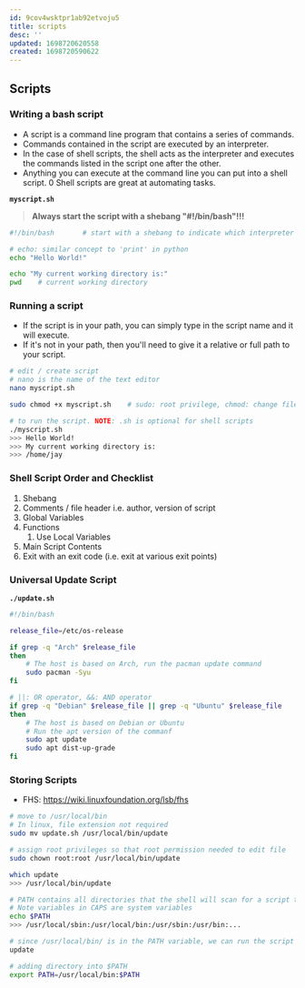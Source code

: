 ```yaml
---
id: 9cov4wsktpr1ab92etvoju5
title: scripts
desc: ''
updated: 1698720620558
created: 1698720590622
---
```



## Scripts
### Writing a bash script

- A script is a command line program that contains a series of commands.
- Commands contained in the script are executed by an interpreter.
- In the case of shell scripts, the shell acts as the interpreter and executes the commands listed in the script one after the other.
- Anything you can execute at the command line you can put into a shell script.
0 Shell scripts are great at automating tasks.

 **`myscript.sh`**

>**Always start the script with a shebang "#!/bin/bash"!!!**

``` bash
#!/bin/bash       # start with a shebang to indicate which interpreter to use

# echo: similar concept to 'print' in python
echo "Hello World!"

echo "My current working directory is:"
pwd    # current working directory

```

### Running a script

- If the script is in your path, you can simply type in the script name and it will execute.
- If it's not in your path, then you'll need to give it a relative or full path to your script.

```bash
# edit / create script
# nano is the name of the text editor
nano myscript.sh

sudo chmod +x myscript.sh    # sudo: root privilege, chmod: change file permissions

# to run the script. NOTE: .sh is optional for shell scripts
./myscript.sh
>>> Hello World!
>>> My current working directory is:
>>> /home/jay
```

### Shell Script Order and Checklist

1. Shebang
2. Comments / file header i.e. author, version of script
3. Global Variables
4. Functions
   1. Use Local Variables
5. Main Script Contents
6. Exit with an exit code (i.e. exit <STATUS> at various exit points)


### Universal Update Script

**`./update.sh`**

``` bash
#!/bin/bash

release_file=/etc/os-release

if grep -q "Arch" $release_file
then
    # The host is based on Arch, run the pacman update command
    sudo pacman -Syu
fi

# ||: OR operator, &&: AND operator
if grep -q "Debian" $release_file || grep -q "Ubuntu" $release_file
then
    # The host is based on Debian or Ubuntu
    # Run the apt version of the commanf
    sudo apt update
    sudo apt dist-up-grade
fi
```

### Storing Scripts

- FHS: <https://wiki.linuxfoundation.org/lsb/fhs>

``` bash
# move to /usr/local/bin
# In linux, file extension not required
sudo mv update.sh /usr/local/bin/update

# assign root privileges so that root permission needed to edit file
sudo chown root:root /usr/local/bin/update

which update
>>> /usr/local/bin/update

# PATH contains all directories that the shell will scan for a script to run
# Note variables in CAPS are system variables
echo $PATH
>>> /usr/local/sbin:/usr/local/bin:/usr/sbin:/usr/bin:...

# since /usr/local/bin/ is in the PATH variable, we can run the script directly
update

# adding directory into $PATH
export PATH=/usr/local/bin:$PATH
```